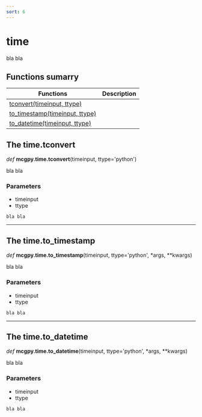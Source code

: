 ```yaml
---
sort: 6
---
```


# time

bla bla

## Functions sumarry

| Functions | Description |
|-----------|-------------|
| [tconvert(timeinput, ttype)](https://pjjung.github.io/mcgpy/Classes/time.html#the-timetconvert) | |
| [to_timestamp(timeinput, ttype)](https://pjjung.github.io/mcgpy/Classes/time.html#the-timeto_timestamp) | |
| [to_datetime(timeinput, ttype)](https://pjjung.github.io/mcgpy/Classes/time.html#the-timeto_datetime) | |

## The time.tconvert

*def* **mcgpy.time.tconvert**(timeinput, ttype='python')

bla bla

### Parameters

* timeinput
* ttype

```note
bla bla
```

---

## The time.to_timestamp

*def* **mcgpy.time.to_timestamp**(timeinput, ttype='python', *args, **kwargs)

bla bla

### Parameters

* timeinput
* ttype

```note
bla bla
```

---

## The time.to_datetime

*def* **mcgpy.time.to_datetime**(timeinput, ttype='python', *args, **kwargs)

bla bla

### Parameters

* timeinput
* ttype

```note
bla bla
```
